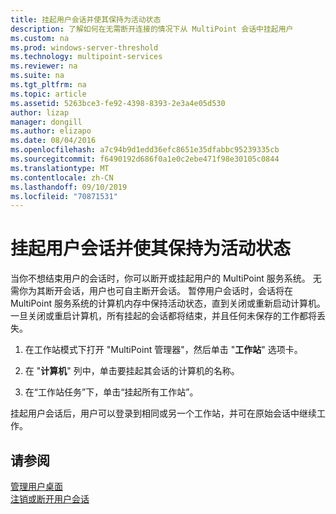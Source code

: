 ```yaml
---
title: 挂起用户会话并使其保持为活动状态
description: 了解如何在无需断开连接的情况下从 MultiPoint 会话中挂起用户
ms.custom: na
ms.prod: windows-server-threshold
ms.technology: multipoint-services
ms.reviewer: na
ms.suite: na
ms.tgt_pltfrm: na
ms.topic: article
ms.assetid: 5263bce3-fe92-4398-8393-2e3a4e05d530
author: lizap
manager: dongill
ms.author: elizapo
ms.date: 08/04/2016
ms.openlocfilehash: a7c94b9d1edd36efc8651e35dfabbc95239335cb
ms.sourcegitcommit: f6490192d686f0a1e0c2ebe471f98e30105c0844
ms.translationtype: MT
ms.contentlocale: zh-CN
ms.lasthandoff: 09/10/2019
ms.locfileid: "70871531"
---
```

# <a name="suspend-and-leave-user-session-active"></a>挂起用户会话并使其保持为活动状态
当你不想结束用户的会话时，你可以断开或挂起用户的 MultiPoint 服务系统。 无需你为其断开会话，用户也可自主断开会话。 暂停用户会话时，会话将在 MultiPoint 服务系统的计算机内存中保持活动状态，直到关闭或重新启动计算机。 一旦关闭或重启计算机，所有挂起的会话都将结束，并且任何未保存的工作都将丢失。  
  
1.  在工作站模式下打开 "MultiPoint 管理器"，然后单击 "**工作站**" 选项卡。  
  
2.  在 "**计算机**" 列中，单击要挂起其会话的计算机的名称。  
  
3.  在“工作站任务”下，单击“挂起所有工作站”。  
  
挂起用户会话后，用户可以登录到相同或另一个工作站，并可在原始会话中继续工作。  
  
## <a name="see-also"></a>请参阅  
[管理用户桌面](manage-user-desktops-using-multipoint-dashboard.md)  
[注销或断开用户会话](Log-off-or-Disconnect-User-Sessions.md)